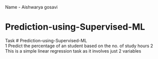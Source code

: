 Name - Aishwarya gosavi
# Prediction-using-Supervised-ML
Task # Prediction-using-Supervised-ML  
1 Predict the percentage of an student based on the no. of study hours
2 This is a simple linear regression task as it involves just 2 variables
